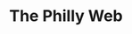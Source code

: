 ---
pid: LLL16
title: The Philly Web
location_transcription: moving across the city or replicas across the city That Reflects
  the community it sits in.
zipcode: '19143'
outside_phl: 
neighborhood: University City
age: 
age_range: 
instagram: 
image_file_name: LLL_16.jpg
proposal_transcription: |-
  The [Philly World-Wide] Web

  Silky streets

  City Hall

  -Family

  -Neighbors

  -'Strangers'

  -♫

  - heart + Brain
  We Need Both to Live

  - Science

  -Faith

  -[Other Stuff]
topic: Art,Education,Family,History,Inclusivity,Neighborhoods,Philadelphia,Religion,Sports,Unity
topic_summary: 0, 0, 0, 0, 0, 0, 0, 0, 0, 0
type: Conceptual,Sculpture Statue
keywords_other: Web, World Wide Web, Interconnected, Science, Faith, Moveable, City-Wide
credit: Valerie Gay
image_labels: 
twitter: valgaysings
facebook: 
permalink: "/monuments/lll16/"
layout: item-page
---